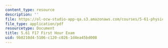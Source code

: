 ```yaml
---
content_type: resource
description: ''
file: https://ol-ocw-studio-app-qa.s3.amazonaws.com/courses/5-61-physical-chemistry-fall-2017/9b0210d45106c120c0261d4ea45bd008_MIT5_61F17_exam1.pdf
file_type: application/pdf
resourcetype: Document
title: 5.61 F17 First Hour Exam
uid: 9b0210d4-5106-c120-c026-1d4ea45bd008
---
```

